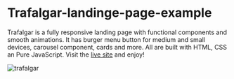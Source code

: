 # Trafalgar-landinge-page-example

Trafalgar is a fully responsive landing page with functional components and smooth animations. It has burger menu button for medium and small devices, carousel component, cards and more. All are built with HTML, CSS an Pure JavaScript. Visit the [live site](https://anna02f.github.io/Trafalgar-landinge-page-example/) and enjoy! 


![trafalgar](https://user-images.githubusercontent.com/70126905/172400076-04ff571a-e539-4c8c-afb7-9310d0390f91.gif)
